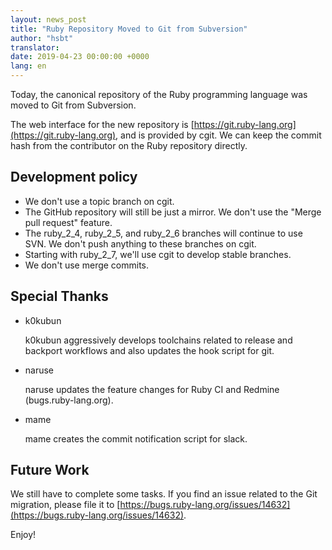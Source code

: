 ```yaml
---
layout: news_post
title: "Ruby Repository Moved to Git from Subversion"
author: "hsbt"
translator:
date: 2019-04-23 00:00:00 +0000
lang: en
---
```


Today, the canonical repository of the Ruby programming language was moved to Git from Subversion.

The web interface for the new repository is [https://git.ruby-lang.org](https://git.ruby-lang.org), and is provided by cgit. We can keep the commit hash from the contributor on the Ruby repository directly.

## Development policy

* We don't use a topic branch on cgit.
* The GitHub repository will still be just a mirror. We don't use the "Merge pull request" feature.
* The ruby_2_4, ruby_2_5, and ruby_2_6 branches will continue to use SVN. We don't push anything to these branches on cgit.
* Starting with ruby_2_7, we'll use cgit to develop stable branches.
* We don't use merge commits.

## Special Thanks

* k0kubun

  k0kubun aggressively develops toolchains related to release and backport workflows and also updates the hook script for git.

* naruse

  naruse updates the feature changes for Ruby CI and Redmine (bugs.ruby-lang.org).

* mame

  mame creates the commit notification script for slack.

## Future Work

We still have to complete some tasks. If you find an issue related to the Git migration, please file it to [https://bugs.ruby-lang.org/issues/14632](https://bugs.ruby-lang.org/issues/14632).

Enjoy!
